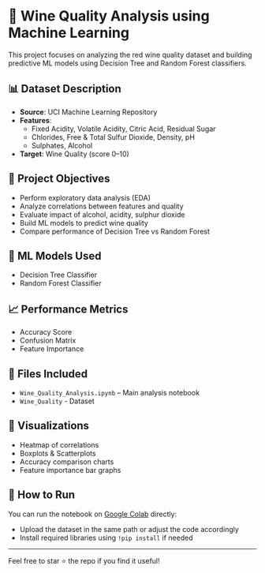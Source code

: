 
# 🍷 Wine Quality Analysis using Machine Learning

This project focuses on analyzing the red wine quality dataset and building predictive ML models using Decision Tree and Random Forest classifiers.

## 📊 Dataset Description
- **Source**: UCI Machine Learning Repository
- **Features**:
  - Fixed Acidity, Volatile Acidity, Citric Acid, Residual Sugar
  - Chlorides, Free & Total Sulfur Dioxide, Density, pH
  - Sulphates, Alcohol
- **Target**: Wine Quality (score 0–10)

## 📌 Project Objectives
- Perform exploratory data analysis (EDA)
- Analyze correlations between features and quality
- Evaluate impact of alcohol, acidity, sulphur dioxide
- Build ML models to predict wine quality
- Compare performance of Decision Tree vs Random Forest

## 🧠 ML Models Used
- Decision Tree Classifier
- Random Forest Classifier

## 📈 Performance Metrics
- Accuracy Score
- Confusion Matrix
- Feature Importance

## 📂 Files Included
- `Wine_Quality_Analysis.ipynb` – Main analysis notebook
- `Wine_Quality` - Dataset
## 📸 Visualizations
- Heatmap of correlations
- Boxplots & Scatterplots
- Accuracy comparison charts
- Feature importance bar graphs

## 🚀 How to Run
You can run the notebook on [Google Colab](https://colab.research.google.com/) directly:
- Upload the dataset in the same path or adjust the code accordingly
- Install required libraries using `!pip install` if needed


---

Feel free to star ⭐ the repo if you find it useful!
